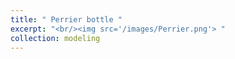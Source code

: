 ```yaml
---
title: " Perrier bottle "
excerpt: "<br/><img src='/images/Perrier.png'> "
collection: modeling
---
```

